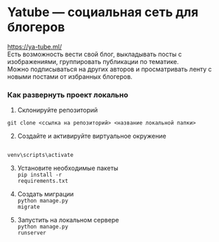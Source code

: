 # Yatube — социальная сеть для блогеров

https://ya-tube.ml/
<br>Есть возможность вести свой блог, выкладывать посты с изображениями, группировать публикации по тематике.
<br>Можно подписываться на других авторов и просматривать ленту с новыми постами от избранных блогеров.

### Как развернуть проект локально

1. Склонируйте репозиторий

```
git clone <ссылка на репозиторий> <название локальной папки>
```

2. Создайте и активируйте виртуальное окружение

```python -m venv venv
```
```
venv\scripts\activate
```

3. Установите необходимые пакеты
<br><code>pip install -r requirements.txt</code>

4. Создать миграции
<br><code>python manage.py migrate</code>

4. Запустить на локальном сервере
<br><code>python manage.py runserver</code>


